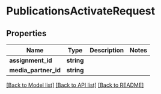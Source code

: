 # PublicationsActivateRequest

## Properties
Name | Type | Description | Notes
------------ | ------------- | ------------- | -------------
**assignment_id** | **string** |  | 
**media_partner_id** | **string** |  | 

[[Back to Model list]](../README.md#documentation-for-models) [[Back to API list]](../README.md#documentation-for-api-endpoints) [[Back to README]](../README.md)


